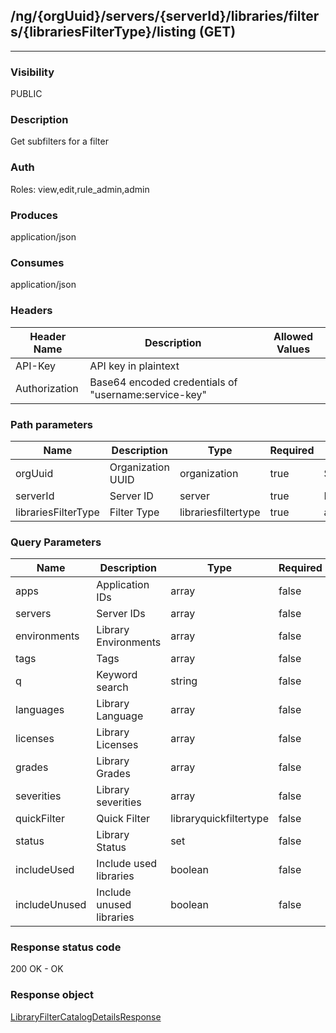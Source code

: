 ## /ng/{orgUuid}/servers/{serverId}/libraries/filters/{librariesFilterType}/listing (GET)
---
### Visibility
PUBLIC
### Description
Get subfilters for a filter
### Auth
Roles: view,edit,rule_admin,admin
### Produces
application/json
### Consumes
application/json
### Headers
| Header Name | Description | Allowed Values |
| ----------- | ----------- | ----------- |
| API-Key | API key in plaintext |  |
| Authorization | Base64 encoded credentials of &quot;username:service-key&quot; |  |
### Path parameters
| Name | Description | Type | Required | Allowed Values |
| ----------- | ----------- | ----------- | ----------- | ----------- |
| orgUuid | Organization UUID | organization | true | String |
| serverId | Server ID | server | true | Long |
| librariesFilterType | Filter Type | librariesfiltertype | true | apps,tags,status,grades |
### Query Parameters
| Name | Description | Type | Required | Allowed Values |
| ----------- | ----------- | ----------- | ----------- | ----------- |
| apps | Application IDs | array | false | String[] |
| servers | Server IDs | array | false | Long[] |
| environments | Library Environments | array | false | DEVELOPMENT,QA,PRODUCTION |
| tags | Tags | array | false | String[] |
| q | Keyword search | string | false | String |
| languages | Library Language | array | false | String |
| licenses | Library Licenses | array | false | String |
| grades | Library Grades | array | false | String |
| severities | Library severities | array | false | String |
| quickFilter | Quick Filter | libraryquickfiltertype | false | ALL,VULNERABLE,VIOLATION,PRIVATE,PUBLIC,HIGH_RISK |
| status | Library Status | set | false | Set |
| includeUsed | Include used libraries | boolean | false | boolean |
| includeUnused | Include unused libraries | boolean | false | boolean |
### Response status code
200 OK - OK
### Response object
[LibraryFilterCatalogDetailsResponse](<../../objects/LibraryFilterCatalogDetailsResponse.md>)
